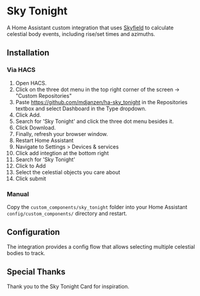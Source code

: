# Sky Tonight

A Home Assistant custom integration that uses [Skyfield](https://rhodesmill.org/skyfield/) to calculate celestial body events, including rise/set times and azimuths.

## Installation

### Via HACS

1) Open HACS.
2) Click on the three dot menu in the top right corner of the screen → "Custom Repositories"
3) Paste https://github.com/mdjanzen/ha-sky_tonight in the Repositories textbox and select Dashboard in the Type dropdown.
4) Click Add.
5) Search for 'Sky Tonight' and click the three dot menu besides it.
6) Click Download.
7) Finally, refresh your browser window.
8) Restart Home Assistant
9) Navigate to Settings > Devices & services
10) Click add integtion at the bottom right
11) Search for 'Sky Tonight' 
12) Click to Add
13) Select the celestial objects you care about
14) Click submit


### Manual
Copy the `custom_components/sky_tonight` folder into your Home Assistant `config/custom_components/` directory and restart.

## Configuration
The integration provides a config flow that allows selecting multiple celestial bodies to track.
 
## Special Thanks
Thank you to the Sky Tonight Card for inspiration. 